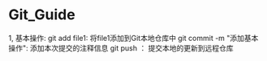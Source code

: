 # Git_Guide
1, 基本操作:
git add file1: 将file1添加到Git本地仓库中
git commit -m "添加基本操作": 添加本次提交的注释信息
git push ： 提交本地的更新到远程仓库